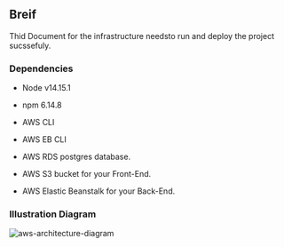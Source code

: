 ## Breif 
Thid Document for the infrastructure needsto run and deploy the project sucssefuly.

### Dependencies
- Node v14.15.1 

- npm 6.14.8 

- AWS CLI 

- AWS EB CLI

- AWS RDS postgres database.

- AWS S3 bucket for your Front-End.

- AWS Elastic Beanstalk for your Back-End.

### Illustration Diagram
![aws-architecture-diagram](https://user-images.githubusercontent.com/37004139/219265360-53d2f37b-cb9a-431e-b038-5fbdc51f7a02.png)
